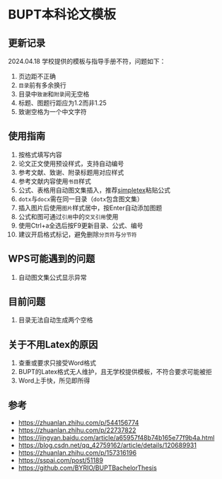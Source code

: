 # BUPT本科论文模板

## 更新记录
2024.04.18 学校提供的模板与指导手册不符，问题如下：
1. 页边距不正确
2. `目录`前有多余换行
3. 目录中`致谢`和`附录`间无空格
4. 标题、图题行距应为1.2而非1.25
5. 致谢空格为一个中文字符

## 使用指南
1. 按格式填写内容
2. 论文正文使用预设样式，支持自动编号
3. 参考文献、致谢、附录标题用对应样式
4. 参考文献内容使用`书目`样式
5. 公式、表格用自动图文集插入，推荐[simpletex](https://simpletex.cn/)粘贴公式
6. `dotx`与`docx`需在同一目录（`dotx`包含图文集）
7. 插入图片后使用`图片`样式居中，按Enter自动添加图题
8. 公式和图可通过`引用`中的`交叉引用`使用
9. 使用Ctrl+a全选后按F9更新目录、公式、编号
10. 建议开启格式标记，避免删除`分页符`与`分节符`

## WPS可能遇到的问题
1. 自动图文集公式显示异常

## 目前问题
1. 目录无法自动生成两个空格

## 关于不用Latex的原因
1. 查重或要求只接受Word格式
2. BUPT的Latex格式无人维护，且无学校提供模板，不符合要求可能被拒
3. Word上手快，所见即所得

## 参考
- https://zhuanlan.zhihu.com/p/544156774
- https://zhuanlan.zhihu.com/p/22737822  
- https://jingyan.baidu.com/article/a65957f48b74b165e77f9b4a.html  
- https://blog.csdn.net/qq_42759162/article/details/120689931  
- https://zhuanlan.zhihu.com/p/157316196  
- https://sspai.com/post/51189  
- https://github.com/BYRIO/BUPTBachelorThesis
